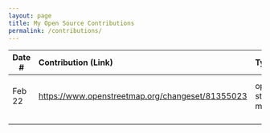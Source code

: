 ```yaml
---
layout: page
title: My Open Source Contributions
permalink: /contributions/
---
```


<!--
Type of the contribution should be "Wikipedia edit", "OpenStreet Map feature", "Documentation", "Course website", "Blog",
"Browse Add-on", etc.

The description should include a brief summary of what you did.

Replace the first row with your own contribution. 

-->





| Date #       | Contribution (Link)  | Type  | Description |
|---|:---|:---|:---|
| Feb 22   |   https://www.openstreetmap.org/changeset/81355023  | open street map    |   I added a chocolate shop in east village.    |
|     |     |     |      |
|     |     |     |      |
